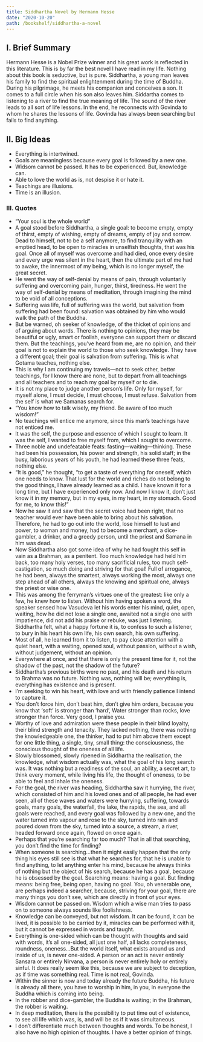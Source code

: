 ```yaml
---
title: Siddhartha Novel by Hermann Hesse
date: "2020-10-20"
path: /bookshelf/siddhartha-a-novel
---
```


## I. Brief Summary
Hermann Hesse is a Nobel Prize winner and his great work is reflected in this literature. This is by far the best novel I have read in my life. Nothing about this book is seductive, but is pure. Siddhartha, a young man leaves his family to find the spiritual enlightenment during the time of Buddha. During his pilgrimage, he meets his companion and conceives a son. It comes to a full circle when his son also leaves him. Siddartha comes to listening to a river to find the true meaning of life. The sound of the river leads to all sort of life lessons. In the end, he reconnects with Govinda to whom he shares the lessons of life. Govinda has always been searching but fails to find anything.

## II. Big Ideas
- Everything is intertwined.
- Goals are meaningless because every goal is followed by a new one.
- Widsom cannot be passed. It has to be experienced. But, knowledge can.
- Able to love the world as is, not despise it or hate it.
- Teachings are illusions.
- Time is an illusion.

### III. Quotes
- “Your soul is the whole world”
- A goal stood before Siddhartha, a single goal: to become empty, empty of thirst, empty of wishing, empty of dreams, empty of joy and sorrow. Dead to himself, not to be a self anymore, to find tranquility with an emptied head, to be open to miracles in unselfish thoughts, that was his goal. Once all of myself was overcome and had died, once every desire and every urge was silent in the heart, then the ultimate part of me had to awake, the innermost of my being, which is no longer myself, the great secret.
- He went the way of self-denial by means of pain, through voluntarily suffering and overcoming pain, hunger, thirst, tiredness. He went the way of self-denial by means of meditation, through imagining the mind to be void of all conceptions.
- Suffering was life, full of suffering was the world, but salvation from suffering had been found: salvation was obtained by him who would walk the path of the Buddha.
- But be warned, oh seeker of knowledge, of the thicket of opinions and of arguing about words. There is nothing to opinions, they may be beautiful or ugly, smart or foolish, everyone can support them or discard them. But the teachings, you’ve heard from me, are no opinion, and their goal is not to explain the world to those who seek knowledge. They have a different goal; their goal is salvation from suffering. This is what Gotama teaches, nothing else.
- This is why I am continuing my travels—not to seek other, better teachings, for I know there are none, but to depart from all teachings and all teachers and to reach my goal by myself or to die.
- It is not my place to judge another person’s life. Only for myself, for myself alone, I must decide, I must choose, I must refuse. Salvation from the self is what we Samanas search for.
- “You know how to talk wisely, my friend. Be aware of too much wisdom!”
- No teachings will entice me anymore, since this man’s teachings have not enticed me.
- It was the self, the purpose and essence of which I sought to learn. It was the self, I wanted to free myself from, which I sought to overcome.
- Three noble and undefeatable feats: fasting—waiting—thinking. These had been his possession, his power and strength, his solid staff; in the busy, laborious years of his youth, he had learned these three feats, nothing else.
- “It is good,” he thought, “to get a taste of everything for oneself, which one needs to know. That lust for the world and riches do not belong to the good things, I have already learned as a child. I have known it for a long time, but I have experienced only now. And now I know it, don’t just know it in my memory, but in my eyes, in my heart, in my stomach. Good for me, to know this!”
- Now he saw it and saw that the secret voice had been right, that no teacher would ever have been able to bring about his salvation. Therefore, he had to go out into the world, lose himself to lust and power, to woman and money, had to become a merchant, a dice-gambler, a drinker, and a greedy person, until the priest and Samana in him was dead.
- Now Siddhartha also got some idea of why he had fought this self in vain as a Brahman, as a penitent. Too much knowledge had held him back, too many holy verses, too many sacrificial rules, too much self-castigation, so much doing and striving for that goal! Full of arrogance, he had been, always the smartest, always working the most, always one step ahead of all others, always the knowing and spiritual one, always the priest or wise one.
- This was among the ferryman’s virtues one of the greatest: like only a few, he knew how to listen. Without him having spoken a word, the speaker sensed how Vasudeva let his words enter his mind, quiet, open, waiting, how he did not lose a single one, awaited not a single one with impatience, did not add his praise or rebuke, was just listening. Siddhartha felt, what a happy fortune it is, to confess to such a listener, to bury in his heart his own life, his own search, his own suffering.
- Most of all, he learned from it to listen, to pay close attention with a quiet heart, with a waiting, opened soul, without passion, without a wish, without judgement, without an opinion.
- Everywhere at once, and that there is only the present time for it, not the shadow of the past, not the shadow of the future?
- Siddhartha’s previous births were no past, and his death and his return to Brahma was no future. Nothing was, nothing will be; everything is, everything has existence and is present.
- I’m seeking to win his heart, with love and with friendly patience I intend to capture it.
- You don’t force him, don’t beat him, don’t give him orders, because you know that ‘soft’ is stronger than ‘hard’, Water stronger than rocks, love stronger than force. Very good, I praise you.
- Worthy of love and admiration were these people in their blind loyalty, their blind strength and tenacity. They lacked nothing, there was nothing the knowledgeable one, the thinker, had to put him above them except for one little thing, a single, tiny, small thing: the consciousness, the conscious thought of the oneness of all life.
- Slowly blossomed, slowly ripened in Siddhartha the realisation, the knowledge, what wisdom actually was, what the goal of his long search was. It was nothing but a readiness of the soul, an ability, a secret art, to think every moment, while living his life, the thought of oneness, to be able to feel and inhale the oneness.
- For the goal, the river was heading, Siddhartha saw it hurrying, the river, which consisted of him and his loved ones and of all people, he had ever seen, all of these waves and waters were hurrying, suffering, towards goals, many goals, the waterfall, the lake, the rapids, the sea, and all goals were reached, and every goal was followed by a new one, and the water turned into vapour and rose to the sky, turned into rain and poured down from the sky, turned into a source, a stream, a river, headed forward once again, flowed on once again.
- Perhaps that you’re searching far too much? That in all that searching, you don’t find the time for finding?
- When someone is searching...then it might easily happen that the only thing his eyes still see is that what he searches for, that he is unable to find anything, to let anything enter his mind, because he always thinks of nothing but the object of his search, because he has a goal, because he is obsessed by the goal. Searching means: having a goal. But finding means: being free, being open, having no goal. You, oh venerable one, are perhaps indeed a searcher, because, striving for your goal, there are many things you don’t see, which are directly in front of your eyes.
- Wisdom cannot be passed on. Wisdom which a wise man tries to pass on to someone always sounds like foolishness.
- Knowledge can be conveyed, but not wisdom. It can be found, it can be lived, it is possible to be carried by it, miracles can be performed with it, but it cannot be expressed in words and taught.
- Everything is one-sided which can be thought with thoughts and said with words, it’s all one-sided, all just one half, all lacks completeness, roundness, oneness...But the world itself, what exists around us and inside of us, is never one-sided. A person or an act is never entirely Sansara or entirely Nirvana, a person is never entirely holy or entirely sinful. It does really seem like this, because we are subject to deception, as if time was something real. Time is not real, Govinda.
- Within the sinner is now and today already the future Buddha, his future is already all there, you have to worship in him, in you, in everyone the Buddha which is coming into being.
- In the robber and dice-gambler, the Buddha is waiting; in the Brahman, the robber is waiting.
- In deep meditation, there is the possibility to put time out of existence, to see all life which was, is, and will be as if it was simultaneous.
- I don’t differentiate much between thoughts and words. To be honest, I also have no high opinion of thoughts. I have a better opinion of things.